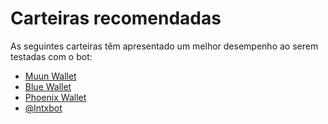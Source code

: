 # Carteiras recomendadas

As seguintes carteiras têm apresentado um melhor desempenho ao serem testadas com o bot:

* [Muun Wallet](https://muun.com/en/)
* [Blue Wallet](https://bluewallet.io/)
* [Phoenix Wallet](https://phoenix.acinq.co/)
* [@lntxbot](https://t.me/lntxbot)